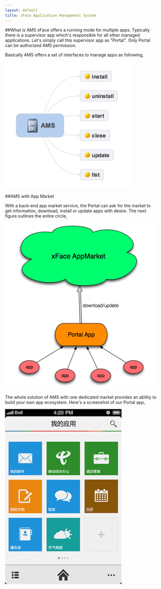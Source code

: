 ```yaml
---
layout: default
title: xFace Application Management System
---
```


##What is AMS
xFace offers a running mode for multiple apps. Typically there is a supervisor app which's responsible for all other managed applications. Let's simply call this supervisor app as "Portal". Only Portal can be authorized AMS permission. 

Basically AMS offers a set of interfaces to manage apps as following,

![ams](img/ams.png "ams outline")

##AMS with App Market

With a back-end app market service, the Portal can ask for the market to get information, download, install or update apps with desire. The next figure outlines the entire circle, 

![ams with market](img/ams_with_market.png "market")

The whole solution of AMS with one dedicated market provides an ability to build your own app ecosystem. Here's a screenshot of our Portal app,

![portal demo](img/portal_demo.png "portal demo")
